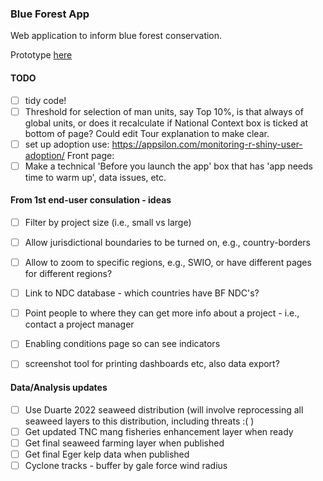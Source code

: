 ### Blue Forest App

Web application to inform blue forest conservation.

Prototype [here](https://global-wetlands.shinyapps.io/blue-forests-app/)

#### TODO

- [ ] tidy code!
- [ ] Threshold for selection of man units, say Top 10%, is that always of global units, or does it recalculate if National Context box is ticked at bottom of page? Could edit Tour explanation to make clear.
- [ ] set up adoption use: https://appsilon.com/monitoring-r-shiny-user-adoption/
Front page:
- [ ] Make a technical 'Before you launch the app' box that has 'app needs time to warm up', data issues, etc.
 
#### From 1st end-user consulation - ideas

- [ ] Filter by project size (i.e., small vs large)

- [ ] Allow jurisdictional boundaries to be turned on, e.g., country-borders

- [ ] Allow to zoom to specific regions, e.g., SWIO, or have different pages for different regions?

- [ ] Link to NDC database - which countries have BF NDC's?

- [ ] Point people to where they can get more info about a project - i.e., contact a project manager

- [ ] Enabling conditions page so can see indicators

- [ ] screenshot tool for printing dashboards etc, also data export?

#### Data/Analysis updates 

- [ ] Use Duarte 2022 seaweed distribution (will involve reprocessing all seaweed layers to this distribution, including threats :( )
- [ ] Get updated TNC mang fisheries enhancement layer when ready
- [ ] Get final seaweed farming layer when published
- [ ] Get final Eger kelp data when published
- [ ] Cyclone tracks - buffer by gale force wind radius
